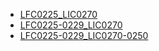* [LFC0225_LIC0270](lfc0225_lic0270)
* [LFC0225-0229_LIC0270](lfc0225-0229_lic0270)
* [LFC0225-0229_LIC0270-0250](lfc0225-0229_lic0270-0250)
